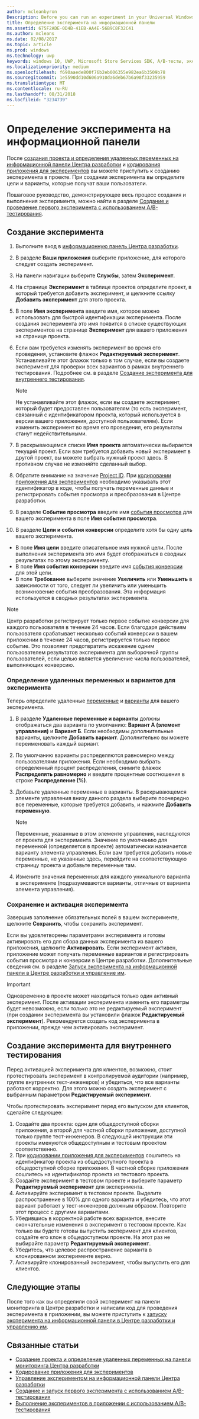 ```yaml
---
author: mcleanbyron
Description: Before you can run an experiment in your Universal Windows Platform (UWP) app with A/B testing, you must define your experiment in the Dev Center dashboard.
title: Определение эксперимента на информационной панели
ms.assetid: 675F2ADE-0D4B-41EB-AA4E-56B9C8F32C41
ms.author: mcleans
ms.date: 02/08/2017
ms.topic: article
ms.prod: windows
ms.technology: uwp
keywords: windows 10, UWP, Microsoft Store Services SDK, A/B-тесты, эксперименты
ms.localizationpriority: medium
ms.openlocfilehash: f690aaede800f76b2eb006355e982ea6b3509b78
ms.sourcegitcommit: 1e5590dd10d606a910da6deb67b6a98f33235959
ms.translationtype: MT
ms.contentlocale: ru-RU
ms.lasthandoff: 08/31/2018
ms.locfileid: "3234739"
---
```

# <a name="define-your-experiment-in-the-dashboard"></a>Определение эксперимента на информационной панели

После [создания проекта и определения удаленных переменных на информационной панели Центра разработки](create-a-project-and-define-remote-variables-in-the-dev-center-dashboard.md) и [кодирования приложения для экспериментов](code-your-experiment-in-your-app.md) вы можете приступить к созданию эксперимента в проекте. При создании эксперимента вы определите цели и варианты, которые получат ваши пользователи.

Пошаговое руководство, демонстрирующее весь процесс создания и выполнения эксперимента, можно найти в разделе [Создание и проведение первого эксперимента с использованием A/B-тестирования](create-and-run-your-first-experiment-with-a-b-testing.md).

<span id="get-an-api-key" />
<span id="create-an-experiment" />

## <a name="create-your-experiment"></a>Создание эксперимента

1. Выполните вход в [информационную панель Центра разработки](https://dev.windows.com/overview).
2. В разделе **Ваши приложения** выберите приложение, для которого следует создать эксперимент.
3. На панели навигации выберите **Службы**, затем **Эксперимент**.
4. На странице **Эксперимент** в таблице проектов определите проект, в который требуется добавить эксперимент, и щелкните ссылку **Добавить эксперимент** для этого проекта.
5. В поле **Имя эксперимента** введите имя, которое можно использовать для быстрой идентификации эксперимента. После создания эксперимента это имя появится в списке существующих экспериментов на странице **Эксперимент** для вашего приложения на странице проекта.
6. Если вам требуется изменять эксперимент во время его проведения, установите флажок **Редактируемый эксперимент**. Устанавливайте этот флажок только в том случае, если вы создаете эксперимент для проверки всех вариантов в рамках внутреннего тестирования. Подробнее см. в разделе [Создание эксперимента для внутреннего тестирования](define-your-experiment-in-the-dev-center-dashboard.md#test_experiments).
    > [!NOTE]
    > Не устанавливайте этот флажок, если вы создаете эксперимент, который будет предоставлен пользователям (то есть эксперимент, связанный с идентификатором проекта, который используется в версии вашего приложения, доступной пользователям). Если изменить эксперимент во время его проведения, его результаты станут недействительными.

7. В раскрывающемся списке **Имя проекта** автоматически выбирается текущий проект. Если вам требуется добавить новый эксперимент в другой проект, вы можете выбрать нужный проект здесь. В противном случае не изменяйте сделанный выбор.
8.   Обратите внимание на значение [Project ID](run-app-experiments-with-a-b-testing.md#terms). При [кодировании приложения для экспериментов](code-your-experiment-in-your-app.md) необходимо указывать этот идентификатор в коде, чтобы получать переменные данные и регистрировать события просмотра и преобразования в Центре разработки.
9. В разделе **Событие просмотра** введите имя [события просмотра](run-app-experiments-with-a-b-testing.md#terms) для вашего эксперимента в поле **Имя события просмотра**.
10. В разделе **Цели и события конверсии** определите хотя бы одну цель вашего эксперимента.
  * В поле **Имя цели** введите описательное имя нужной цели. После выполнения эксперимента это имя будет отображаться в сводных результатах по этому эксперименту.
  * В поле **Имя события конверсии** введите имя [события конверсии](run-app-experiments-with-a-b-testing.md#terms) для этой цели.
  * В поле **Требование** выберите значение **Увеличить** или **Уменьшить** в зависимости от того, следует ли увеличить или уменьшить возникновение события преобразования. Эта информация используется в сводных результатах эксперимента.

> [!NOTE]
> Центр разработки регистрирует только первое событие конверсии для каждого пользователя в течение 24 часов. Если благодаря действиям пользователя срабатывает несколько событий конверсии в вашем приложении в течение 24 часов, регистрируется только первое событие. Это позволяет предотвратить искажение одним пользователем результатов эксперимента для выборочной группы пользователей, если целью является увеличение числа пользователей, выполняющих конверсию.

<span id="define-the-variations-and-settings-for-the-experiment" />

### <a name="define-the-remote-variables-and-variations-for-your-experiment"></a>Определение удаленных переменных и вариантов для эксперимента

Теперь определите удаленные [переменные](run-app-experiments-with-a-b-testing.md#terms) и [варианты](run-app-experiments-with-a-b-testing.md#terms) для вашего эксперимента.

1. В разделе **Удаленные переменные и варианты** должны отображаться два варианта по умолчанию: **Вариант А (элемент управления)** и **Вариант Б**. Если необходимы дополнительные варианты, щелкните **Добавить вариант**. Дополнительно вы можете переименовать каждый вариант.
2. По умолчанию варианты распределяются равномерно между пользователями приложения. Если необходимо выбрать определенный процент распределения, снимите флажок **Распределять равномерно** и введите процентные соотношения в строке **Распределение (%)**.
3. Добавьте удаленные переменные в варианты. В раскрывающемся элементе управления внизу данного раздела выберите поочередно все переменные, которые требуется добавить, и нажмите **Добавить переменную**.
    > [!NOTE]
    > Переменные, указанные в этом элементе управления, наследуются от проекта для эксперимента. Значение по умолчанию для переменной (определяется в проекте) автоматически назначается варианту элемента управления. Если вам требуется добавить новые переменные, не указанные здесь, перейдите на соответствующую страницу проекта и добавьте переменные там.

4. Измените значения переменных для каждого уникального варианта в эксперименте (подразумеваются варианты, отличные от варианта элемента управления).

<span id="save-and-activate-your-experiment" />

### <a name="save-and-activate-your-experiment"></a>Сохранение и активация эксперимента

Завершив заполнение обязательных полей в вашем эксперименте, щелкните **Сохранить**, чтобы сохранить эксперимент.

Если вы удовлетворены параметрами эксперимента и готовы активировать его для сбора данных эксперимента из вашего приложения, щелкните **Активировать**. Если эксперимент активен, приложение может получать переменные вариантов и регистрировать события просмотра и конверсии в Центре разработки. Дополнительные сведения см. в разделе [Запуск эксперимента на информационной панели в Центре разработки и управление им](manage-your-experiment.md).

> [!IMPORTANT]
> Одновременно в проекте может находиться только один активный эксперимент. После активации эксперимента изменить его параметры будет невозможно, если только это не редактируемый эксперимент (при создании эксперимента вы установили флажок **Редактируемый эксперимент**). Рекомендуется создать код эксперимента в приложении, прежде чем активировать эксперимент.

<span id="test_experiments"/>

## <a name="create-an-experiment-for-internal-testing"></a>Создание эксперимента для внутреннего тестирования

Перед активацией эксперимента для клиентов, возможно, стоит протестировать эксперимент в контролируемой аудитории (например, группе внутренних тест-инженеров) и убедиться, что все варианты работают корректно. Для этого можно создать эксперимент с выбранным параметром **Редактируемый эксперимент**.

Чтобы протестировать эксперимент перед его выпуском для клиентов, сделайте следующее:

1. Создайте два проекта: один для общедоступной сборки приложения, а второй для частной сборки приложения, доступной только группе тест-инженеров. В следующей инструкции эти проекты именуются общедоступным и тестовым проектом соответственно.
2. При [кодировании приложения для экспериментов](code-your-experiment-in-your-app.md) сошлитесь на идентификатор проекта из общедоступного проекта в общедоступной сборке приложения. В частной сборке приложения сошлитесь на идентификатор проекта из тестового проекта.
3. Создайте эксперимент в тестовом проекте и выберите параметр **Редактируемый эксперимент** для эксперимента.
4. Активируйте эксперимент в тестовом проекте. Выделите распространение в 100% для одного варианта и убедитесь, что этот вариант работает у тест-инженеров должным образом. Повторите этот процесс с другими вариантами.
5. Убедившись в корректной работе всех вариантов, внесите окончательные изменения в эксперимент в тестовом проекте. Как только вы будете готовы выпустить эксперимент для клиентов, создайте его клон в общедоступном проекте. На этот раз не выбирайте параметр **Редактируемый эксперимент**.
4. Убедитесь, что целевое распространение варианта в клонированном эксперименте верно.
5. Активируйте клонированный эксперимент, чтобы выпустить его для клиентов.

## <a name="next-steps"></a>Следующие этапы

После того как вы определили свой эксперимент на панели мониторинга в Центре разработки и написали код для проведения эксперимента в приложении, вы можете приступить к [запуску эксперимента на информационной панели в Центре разработки и управлению им](manage-your-experiment.md).

## <a name="related-topics"></a>Связанные статьи

* [Создание проекта и определение удаленных переменных на панели мониторинга Центра разработки](create-a-project-and-define-remote-variables-in-the-dev-center-dashboard.md)
* [Кодирование приложения для экспериментов](code-your-experiment-in-your-app.md)
* [Управление экспериментом на информационной панели Центра разработки](manage-your-experiment.md)
* [Создание и запуск первого эксперимента с использованием A/B-тестирования](create-and-run-your-first-experiment-with-a-b-testing.md)
* [Выполнение экспериментов в приложении с использованием A/B-тестирования](run-app-experiments-with-a-b-testing.md)
